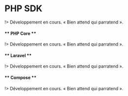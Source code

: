 # PHP SDK

!> Développement en cours. « Bien attend qui parratend ». 

<!-- tabs:start -->

#### ** PHP Core **

!> Développement en cours. « Bien attend qui parratend ». 

#### ** Laravel **

!> Développement en cours. « Bien attend qui parratend ». 

#### ** Compose **

!> Développement en cours. « Bien attend qui parratend ». 

<!-- tabs:end -->
